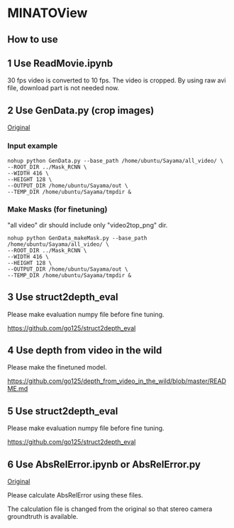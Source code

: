 # MINATOView

## How to use

## 1 Use ReadMovie.ipynb

30 fps video is converted to 10 fps. The video is cropped. By using raw avi file, download part is not needed now.

## 2 Use GenData.py (crop images)

[Original](https://github.com/go125/PrepareDataForDFV)

### Input example

```script
nohup python GenData.py --base_path /home/ubuntu/Sayama/all_video/ \
--ROOT_DIR ../Mask_RCNN \
--WIDTH 416 \
--HEIGHT 128 \
--OUTPUT_DIR /home/ubuntu/Sayama/out \
--TEMP_DIR /home/ubuntu/Sayama/tmpdir &
```

### Make Masks (for finetuning)

"all video" dir should include only "video2top_png" dir.

```script
nohup python GenData_makeMask.py --base_path /home/ubuntu/Sayama/all_video/ \
--ROOT_DIR ../Mask_RCNN \
--WIDTH 416 \
--HEIGHT 128 \
--OUTPUT_DIR /home/ubuntu/Sayama/out \
--TEMP_DIR /home/ubuntu/Sayama/tmpdir &
```


## 3 Use struct2depth_eval

Please make evaluation numpy file before fine tuning.

https://github.com/go125/struct2depth_eval

## 4 Use depth from video in the wild

Please make the finetuned model.

https://github.com/go125/depth_from_video_in_the_wild/blob/master/README.md

## 5 Use struct2depth_eval

Please make evaluation numpy file before fine tuning.

https://github.com/go125/struct2depth_eval

## 6 Use AbsRelError.ipynb or AbsRelError.py

[Original](https://github.com/go125/SfmLearner_eval)

Please calculate AbsRelError using these files.

The calculation file is changed from the original so that stereo camera groundtruth is available.


